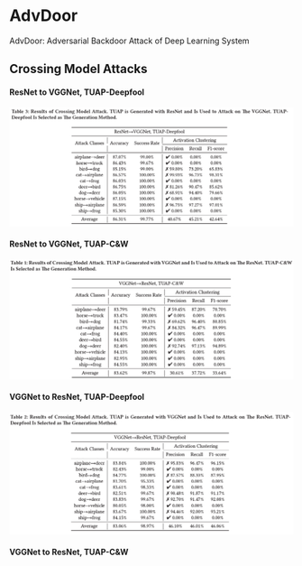 # AdvDoor
AdvDoor: Adversarial Backdoor Attack of Deep Learning System


## Crossing Model Attacks

#### ResNet to VGGNet, TUAP-Deepfool
![image](https://github.com/Anonymous-AdvDoor/AdvDoor/blob/main/img/Res2VGG_Deepfool.png)

#### ResNet to VGGNet, TUAP-C\&W
![image](https://github.com/Anonymous-AdvDoor/AdvDoor/blob/main/img/VGG2Res_CW.png)

#### VGGNet to ResNet, TUAP-Deepfool
![image](https://github.com/Anonymous-AdvDoor/AdvDoor/blob/main/img/VGG2Res_Deepfool.png)

#### VGGNet to ResNet, TUAP-C\&W
